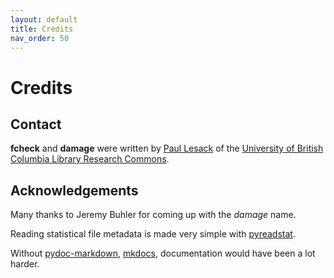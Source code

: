 ```yaml
---
layout: default
title: Credits
nav_order: 50 
---
```

# Credits

## Contact

**fcheck** and **damage** were written by [Paul Lesack](https://directory.library.ubc.ca/people/email/182) of the [University of British Columbia Library Research Commons](https://researchcommons.library.ubc.ca/).
	
## Acknowledgements

Many thanks to Jeremy Buhler for coming up with the *damage* name.

Reading statistical file metadata is made very simple with [pyreadstat](https://pypi.org/project/pyreadstat/).

Without [pydoc-markdown](https://pydoc-markdown.readthedocs.io/en/latest/), [mkdocs](https://www.mkdocs.org), documentation would have been a lot harder.
